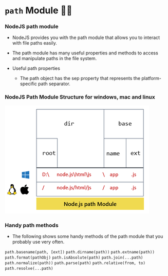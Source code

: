 # `path` Module 🚀🔥

### NodeJS path module

- NodeJS provides you with the path module that allows you to interact with file paths easily.
- The path module has many useful properties and methods to access and manipulate paths in the file system.

- Useful path properties
  - The path object has the sep property that represents the platform-specific path separator.

### NodeJS Path Module Structure for windows, mac and linux

![path module image](nodejs-path-module.png)

### Handy path methods

- The following shows some handy methods of the path module that you probably use very often.

`path.basename(path, [ext])`
`path.dirname(path))`
`path.extname(path))`
`path.format(pathObj)`
`path.isAbsolute(path)`
`path.join(...path)`
`path.normalize(path))`
`path.parse(path)`
`path.relative(from, to)`
`path.resolve(...path)`
